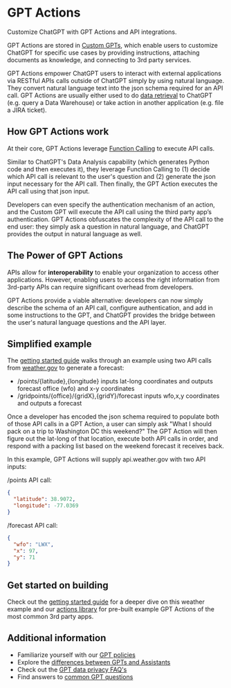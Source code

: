 GPT Actions
===========

Customize ChatGPT with GPT Actions and API integrations.

GPT Actions are stored in [Custom GPTs](https://openai.com/blog/introducing-gpts), which enable users to customize ChatGPT for specific use cases by providing instructions, attaching documents as knowledge, and connecting to 3rd party services.

GPT Actions empower ChatGPT users to interact with external applications via RESTful APIs calls outside of ChatGPT simply by using natural language. They convert natural language text into the json schema required for an API call. GPT Actions are usually either used to do [data retrieval](https://platform.openai.com/docs/actions/data-retrieval) to ChatGPT (e.g. query a Data Warehouse) or take action in another application (e.g. file a JIRA ticket).

How GPT Actions work
--------------------

At their core, GPT Actions leverage [Function Calling](https://platform.openai.com/docs/guides/function-calling) to execute API calls.

Similar to ChatGPT's Data Analysis capability (which generates Python code and then executes it), they leverage Function Calling to (1) decide which API call is relevant to the user's question and (2) generate the json input necessary for the API call. Then finally, the GPT Action executes the API call using that json input.

Developers can even specify the authentication mechanism of an action, and the Custom GPT will execute the API call using the third party app’s authentication. GPT Actions obfuscates the complexity of the API call to the end user: they simply ask a question in natural language, and ChatGPT provides the output in natural language as well.

The Power of GPT Actions
------------------------

APIs allow for **interoperability** to enable your organization to access other applications. However, enabling users to access the right information from 3rd-party APIs can require significant overhead from developers.

GPT Actions provide a viable alternative: developers can now simply describe the schema of an API call, configure authentication, and add in some instructions to the GPT, and ChatGPT provides the bridge between the user's natural language questions and the API layer.

Simplified example
------------------

The [getting started guide](https://platform.openai.com/docs/actions/getting-started) walks through an example using two API calls from [weather.gov](weather.gov) to generate a forecast:

*   /points/{latitude},{longitude} inputs lat-long coordinates and outputs forecast office (wfo) and x-y coordinates
*   /gridpoints/{office}/{gridX},{gridY}/forecast inputs wfo,x,y coordinates and outputs a forecast

Once a developer has encoded the json schema required to populate both of those API calls in a GPT Action, a user can simply ask "What I should pack on a trip to Washington DC this weekend?" The GPT Action will then figure out the lat-long of that location, execute both API calls in order, and respond with a packing list based on the weekend forecast it receives back.

In this example, GPT Actions will supply api.weather.gov with two API inputs:

/points API call:

```json
{
  "latitude": 38.9072,
  "longitude": -77.0369
}
```

/forecast API call:

```json
{
  "wfo": "LWX",
  "x": 97,
  "y": 71
}
```

Get started on building
-----------------------

Check out the [getting started guide](https://platform.openai.com/docs/actions/getting-started) for a deeper dive on this weather example and our [actions library](https://platform.openai.com/docs/actions/actions-library) for pre-built example GPT Actions of the most common 3rd party apps.

Additional information
----------------------

*   Familiarize yourself with our [GPT policies](https://openai.com/policies/usage-policies#:~:text=or%20educational%20purposes.-,Building%20with%20ChatGPT,-Shared%20GPTs%20allow)
*   Explore the [differences between GPTs and Assistants](https://help.openai.com/en/articles/8673914-gpts-vs-assistants)
*   Check out the [GPT data privacy FAQ's](https://help.openai.com/en/articles/8554402-gpts-data-privacy-faqs)
*   Find answers to [common GPT questions](https://help.openai.com/en/articles/8554407-gpts-faq)